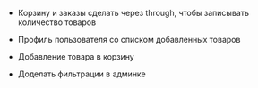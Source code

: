- Корзину и заказы сделать через through, чтобы записывать количество товаров
- Профиль пользователя со списком добавленных товаров
- Добавление товара в корзину

- Доделать фильтрации в админке